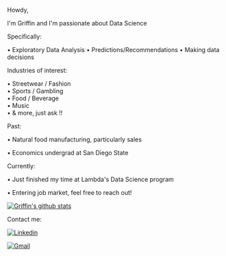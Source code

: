 Howdy,

I'm Griffin and I'm passionate about Data Science 

Specifically:

• Exploratory Data Analysis 
• Predictions/Recommendations 
• Making data decisions 

Industries of interest:

• Streetwear / Fashion  
• Sports / Gambling  
• Food / Beverage  
• Music  
• & more, just ask !!

Past:

• Natural food manufacturing, particularly sales

• Economics undergrad at San Diego State

Currently:

• Just finished my time at Lambda's Data Science program

• Entering job market, feel free to reach out!


[![Griffin's github stats](https://github-readme-stats.vercel.app/api?username=Griffinw15&theme=vue-dark)](https://github.com/Griffinw15/github-readme-stats)

Contact me:

[![Linkedin](https://img.shields.io/badge/-LinkedIn-blue?style=flat&logo=Linkedin&logoColor=white)](https://www.linkedin.com/in/griffinwilson15/)

[![Gmail](https://img.shields.io/badge/-Gmail-c14438?style=flat&logo=Gmail&logoColor=white)](mailto:wilson.griffin15@gmail.com)

<!--
**Griffinw15/Griffinw15** is a ✨ _special_ ✨ repository because its `README.md` (this file) appears on your GitHub profile.
